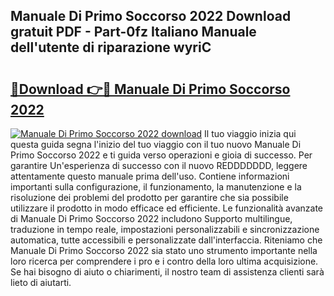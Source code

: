## Manuale Di Primo Soccorso 2022 Download gratuit PDF - Part-0fz Italiano Manuale dell'utente di riparazione wyriC

# <h2><a href="http://dfefr8a.blite.top/?on=Manuale+Di+Primo+Soccorso+2022">🔗Download 👉🔴 Manuale Di Primo Soccorso 2022</a></h2>

[![Manuale Di Primo Soccorso 2022 download](https://i.imgur.com/lujVjoI.png)](http://dfefr8a.blite.top/?on=Manuale+Di+Primo+Soccorso+2022)
Il tuo viaggio inizia qui questa guida segna l'inizio del tuo viaggio con il tuo nuovo Manuale Di Primo Soccorso 2022 e ti guida verso operazioni e gioia di successo. Per garantire Un'esperienza di successo con il nuovo REDDDDDDD, leggere attentamente questo manuale prima dell'uso. Contiene informazioni importanti sulla configurazione, il funzionamento, la manutenzione e la risoluzione dei problemi del prodotto per garantire che sia possibile utilizzare il prodotto in modo efficace ed efficiente. Le funzionalità avanzate di Manuale Di Primo Soccorso 2022 includono Supporto multilingue, traduzione in tempo reale, impostazioni personalizzabili e sincronizzazione automatica, tutte accessibili e personalizzate dall'interfaccia. Riteniamo che Manuale Di Primo Soccorso 2022 sia stato uno strumento importante nella loro ricerca per comprendere i pro e i contro della loro ultima acquisizione. Se hai bisogno di aiuto o chiarimenti, il nostro team di assistenza clienti sarà lieto di aiutarti.
